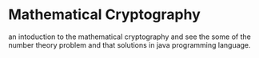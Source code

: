 # Mathematical Cryptography
an intoduction to the mathematical cryptography and see the some of the number theory problem and that solutions in java programming language.
